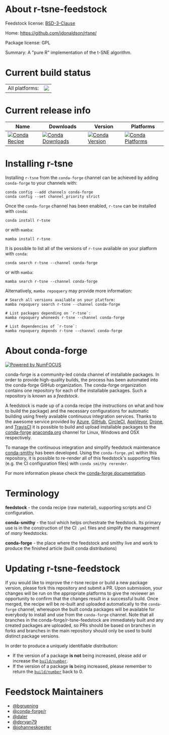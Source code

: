 About r-tsne-feedstock
======================

Feedstock license: [BSD-3-Clause](https://github.com/conda-forge/r-tsne-feedstock/blob/main/LICENSE.txt)

Home: https://github.com/jdonaldson/rtsne/

Package license: GPL

Summary: A "pure R" implementation of the t-SNE algorithm.

Current build status
====================


<table><tr><td>All platforms:</td>
    <td>
      <a href="https://dev.azure.com/conda-forge/feedstock-builds/_build/latest?definitionId=1754&branchName=main">
        <img src="https://dev.azure.com/conda-forge/feedstock-builds/_apis/build/status/r-tsne-feedstock?branchName=main">
      </a>
    </td>
  </tr>
</table>

Current release info
====================

| Name | Downloads | Version | Platforms |
| --- | --- | --- | --- |
| [![Conda Recipe](https://img.shields.io/badge/recipe-r--tsne-green.svg)](https://anaconda.org/conda-forge/r-tsne) | [![Conda Downloads](https://img.shields.io/conda/dn/conda-forge/r-tsne.svg)](https://anaconda.org/conda-forge/r-tsne) | [![Conda Version](https://img.shields.io/conda/vn/conda-forge/r-tsne.svg)](https://anaconda.org/conda-forge/r-tsne) | [![Conda Platforms](https://img.shields.io/conda/pn/conda-forge/r-tsne.svg)](https://anaconda.org/conda-forge/r-tsne) |

Installing r-tsne
=================

Installing `r-tsne` from the `conda-forge` channel can be achieved by adding `conda-forge` to your channels with:

```
conda config --add channels conda-forge
conda config --set channel_priority strict
```

Once the `conda-forge` channel has been enabled, `r-tsne` can be installed with `conda`:

```
conda install r-tsne
```

or with `mamba`:

```
mamba install r-tsne
```

It is possible to list all of the versions of `r-tsne` available on your platform with `conda`:

```
conda search r-tsne --channel conda-forge
```

or with `mamba`:

```
mamba search r-tsne --channel conda-forge
```

Alternatively, `mamba repoquery` may provide more information:

```
# Search all versions available on your platform:
mamba repoquery search r-tsne --channel conda-forge

# List packages depending on `r-tsne`:
mamba repoquery whoneeds r-tsne --channel conda-forge

# List dependencies of `r-tsne`:
mamba repoquery depends r-tsne --channel conda-forge
```


About conda-forge
=================

[![Powered by
NumFOCUS](https://img.shields.io/badge/powered%20by-NumFOCUS-orange.svg?style=flat&colorA=E1523D&colorB=007D8A)](https://numfocus.org)

conda-forge is a community-led conda channel of installable packages.
In order to provide high-quality builds, the process has been automated into the
conda-forge GitHub organization. The conda-forge organization contains one repository
for each of the installable packages. Such a repository is known as a *feedstock*.

A feedstock is made up of a conda recipe (the instructions on what and how to build
the package) and the necessary configurations for automatic building using freely
available continuous integration services. Thanks to the awesome service provided by
[Azure](https://azure.microsoft.com/en-us/services/devops/), [GitHub](https://github.com/),
[CircleCI](https://circleci.com/), [AppVeyor](https://www.appveyor.com/),
[Drone](https://cloud.drone.io/welcome), and [TravisCI](https://travis-ci.com/)
it is possible to build and upload installable packages to the
[conda-forge](https://anaconda.org/conda-forge) [anaconda.org](https://anaconda.org/)
channel for Linux, Windows and OSX respectively.

To manage the continuous integration and simplify feedstock maintenance
[conda-smithy](https://github.com/conda-forge/conda-smithy) has been developed.
Using the ``conda-forge.yml`` within this repository, it is possible to re-render all of
this feedstock's supporting files (e.g. the CI configuration files) with ``conda smithy rerender``.

For more information please check the [conda-forge documentation](https://conda-forge.org/docs/).

Terminology
===========

**feedstock** - the conda recipe (raw material), supporting scripts and CI configuration.

**conda-smithy** - the tool which helps orchestrate the feedstock.
                   Its primary use is in the construction of the CI ``.yml`` files
                   and simplify the management of *many* feedstocks.

**conda-forge** - the place where the feedstock and smithy live and work to
                  produce the finished article (built conda distributions)


Updating r-tsne-feedstock
=========================

If you would like to improve the r-tsne recipe or build a new
package version, please fork this repository and submit a PR. Upon submission,
your changes will be run on the appropriate platforms to give the reviewer an
opportunity to confirm that the changes result in a successful build. Once
merged, the recipe will be re-built and uploaded automatically to the
`conda-forge` channel, whereupon the built conda packages will be available for
everybody to install and use from the `conda-forge` channel.
Note that all branches in the conda-forge/r-tsne-feedstock are
immediately built and any created packages are uploaded, so PRs should be based
on branches in forks and branches in the main repository should only be used to
build distinct package versions.

In order to produce a uniquely identifiable distribution:
 * If the version of a package **is not** being increased, please add or increase
   the [``build/number``](https://docs.conda.io/projects/conda-build/en/latest/resources/define-metadata.html#build-number-and-string).
 * If the version of a package **is** being increased, please remember to return
   the [``build/number``](https://docs.conda.io/projects/conda-build/en/latest/resources/define-metadata.html#build-number-and-string)
   back to 0.

Feedstock Maintainers
=====================

* [@bgruening](https://github.com/bgruening/)
* [@conda-forge/r](https://github.com/conda-forge/r/)
* [@daler](https://github.com/daler/)
* [@dpryan79](https://github.com/dpryan79/)
* [@johanneskoester](https://github.com/johanneskoester/)

